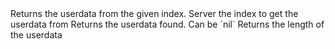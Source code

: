 <function name="GetStringUserData" parent="INetworkStringTable" type="classfunc">
	<description>
		Returns the userdata from the given index.
	</description>
	<realm>Server</realm>
	<args>
		<arg name="index" type="number">the index to get the userdata from</arg>
	</args>
	<rets>
		<ret name="value" type="string">Returns the userdata found. Can be `nil`</ret>
		<ret name="length" type="number">Returns the length of the userdata</ret>
	</rets>
</function>